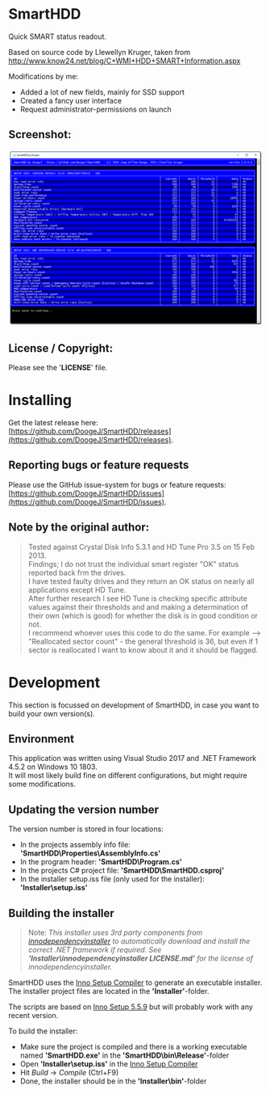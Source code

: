 # SmartHDD
Quick SMART status readout.

Based on source code by Llewellyn Kruger, taken from http://www.know24.net/blog/C+WMI+HDD+SMART+Information.aspx

Modifications by me:
* Added a lot of new fields, mainly for SSD support
* Created a fancy user interface
* Request administrator-permissions on launch

## Screenshot:
![Alt text](/smarthdd.png?raw=true "SmartHDD screenshot")

## License / Copyright:
Please see the '**LICENSE**' file.

# Installing
Get the latest release here: [https://github.com/DoogeJ/SmartHDD/releases](https://github.com/DoogeJ/SmartHDD/releases).

## Reporting bugs or feature requests
Please use the GitHub issue-system for bugs or feature requests: [https://github.com/DoogeJ/SmartHDD/issues](https://github.com/DoogeJ/SmartHDD/issues).

## Note by the original author:
> Tested against Crystal Disk Info 5.3.1 and HD Tune Pro 3.5 on 15 Feb 2013.  
> Findings; I do not trust the individual smart register "OK" status reported back frm the drives.  
> I have tested faulty drives and they return an OK status on nearly all applications except HD Tune.  
> After further research I see HD Tune is checking specific attribute values against their thresholds and and making a determination of their own (which is good) for whether the disk is in good condition or not.  
> I recommend whoever uses this code to do the same. For example --> "Reallocated sector count" - the general threshold is 36, but even if 1 sector is reallocated I want to know about it and it should be flagged.  

# Development
This section is focussed on development of SmartHDD, in case you want to build your own version(s).

## Environment
This application was written using Visual Studio 2017 and .NET Framework 4.5.2 on Windows 10 1803.  
It will most likely build fine on different configurations, but might require some modifications.

## Updating the version number
The version number is stored in four locations:
* In the projects assembly info file: **'SmartHDD\Properties\AssemblyInfo.cs'**
* In the program header: **'SmartHDD\Program.cs'**
* In the projects C# project file: **'SmartHDD\SmartHDD.csproj'**
* In the installer setup.iss file (only used for the installer): **'Installer\setup.iss'**

## Building the installer
> Note: *This installer uses 3rd party components from [innodependencyinstaller](https://github.com/stfx/innodependencyinstaller) to automatically download and install the correct .NET framework if required. See* ***'Installer\innodependencyinstaller LICENSE.md'*** *for the license of innodependencyinstaller.*

SmartHDD uses the [Inno Setup Compiler](http://www.jrsoftware.org/isinfo.php) to generate an executable installer.  
The installer project files are located in the **'Installer'**-folder.  

The scripts are based on [Inno Setup 5.5.9](http://www.jrsoftware.org/isinfo.php) but will probably work with any recent version.

To build the installer:
* Make sure the project is compiled and there is a working executable named **'SmartHDD.exe'** in the **'SmartHDD\bin\Release'**-folder 
* Open **'Installer\setup.iss'** in the [Inno Setup Compiler](http://www.jrsoftware.org/isinfo.php) 
* Hit *Build* -> *Compile* (Ctrl+F9)
* Done, the installer should be in the **'Installer\bin'**-folder
